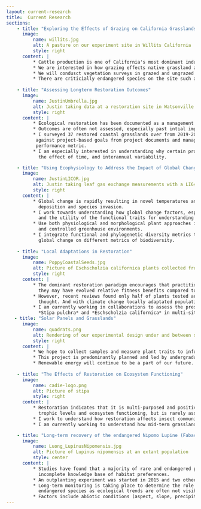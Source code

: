 ```yaml
---
layout: current-research
title:  Current Research
sections:
    - title: "Exploring the Effects of Grazing on California Grasslands"
      image:
          name: willits.jpg
          alt: A pasture on our experiment site in Willits California 
          style: right
      content: |
          * Cattle production is one of California's most dominant industries.  
          * We are interested in how grazing effects native grassland and wetland plant species in the small Northern California town of Willits California.
          * We will condusct vegetation surveys in grazed and ungrazed plots on the site managed by the Mendocino County Resource Conservation District. We will also monitor hydrology and review data found in 10              year of environmental impact reports in response to a highway bypass that was build on the site. 
          * There are criticially endangered species on the site such as North Coast Semaphore Grass or _Pleuropogon hooverianus_ and Baker's Meadowfoam or _Limnanthes bakerii.__
    
    - title: "Assessing Longterm Restoration Outcomes"
      image:
          name: JustinUmbrella.jpg
          alt: Justin taking data at a restoration site in Watsonville California while holding an umbrella
          style: right
      content: |
          * Ecological restoration has been documented as a management action since the 1980s.  
          * Outcomes are often not assessed, especially past intial implementation.  
          * I surveyed 37 restored coastal grasslands over from 2019-2021 to compare the vegetation data 
           against project-based goals from project documents and management interviews, and against a standard 
           performance metric.  
          * I am especially interested in understanding why certain projects are more successful than other, 
            the effect of time, and interannual variability.           

    - title: "Using Ecophysiology to Address the Impact of Global Change on Restoration"
      image:
          name: JustinLICOR.jpg
          alt: Justin taking leaf gas exchange measurements with a LI6400
          style: right
      content: |
          * Global change is rapidly resulting in novel temperatures and precipitation patterns and increased nitrogen
            deposition and species invasion.  
          * I work towards understanding how global change factors, especially drought, influence restoration outcomes
            and the utility of the functional traits for understanding community change and plant selection.  
          * Use both physiological and morphological plant approaches in manipulative and observational field studies 
            and controlled greenhouse environments.  
          * I integrate functional and phylogenetic diversity metrics to better understand the impacts of restoration and
            global change on different metrics of biodiversity.         
            
    - title: "Local Adaptations in Restoration"
      image:
          name: PoppyCoastalSeeds.jpg
          alt: Picture of Eschscholzia californica plants collected from different seed localities
          style: right
      content: |
          * The dominant restoration paradigm encourages that practitioners only use "locally" sourced plants because
            they may have evolved relative fitness benefits compared to non-local populations.
          * However, recent reviews found only half of plants tested are actually locally adapted, less than previously 
            thought. And with climate change locally adaptated populations may no longer be best suited for local restoration.
          * I am currently working in collaborations to assess the presence of local adaptation in commonly used restoration species:
            *Stipa pulchra* and *Eschscholzia californica* in multi-sited common gardens, and in response to greenhouse fog manipulations                 
   - title: "Solar Panels and Grasslands"
      image:
          name: quadrats.png
          alt: Rendering of our experimental design under and between solar panels 
          style: right
      content: |
          * We hope to collect samples and measure plant traits to inform why certain plants tend to survive, or not, around solar panels.
          * This project is predominantly planned and led by undergraduate students from diverse backgrounds who are hired under a work study internship program. This project provides ecological research training             to inform plant viability for future grazing, agriculture, or pollinator gardens under or near solar panels. 
          * Renewable energy will continue to be a part of our future. It’s in our interest to understand the impacts that solar panel microgrids can have on landscapes, and especially rangelands because they are             crucial California ecosystems. 
    
    - title: "The Effects of Restoration on Ecosystem Functioning"
      image:
          name: cadie-logo.png
          alt: Picture of stipa
          style: right
      content: |
          * Restoration indicates that it is multi-purposed and positively affects the biodiversity at multiple
            trophic levels and ecosystem functioning, but is rarely assessed
          * I work to understand how restoration affects insect communities and am currently focusing on coccinellids
          * I am currently working to understand how mid-term grassland restoration affects soil carbon         

    - title: "Long-term recovery of the endangered Nipomo Lupine (Fabaceae: *Lupinus nipomensis*)"
      image:
          name: Luong_LupinusNipomensis.jpg
          alt: Picture of Lupinus nipomensis at an extant population
          style: center
      content: |
          * Studies have found that a majority of rare and endangered plant establishment efforts have failed due to an
            incomplete knowledge base of habitat preferences.
          * An outplanting experiment was started in 2015 and two others in 2019.
          * Long-term monitoring is taking place to determine the role of microhabitats in sustainable establishment of
            endangered species as ecological trends are often not visible for several years
          * Factors include abiotic conditions (aspect, slope, precipitation, temperature) and biotic interactions (competition, pollinator limitation, plant herbivores)
---
```

